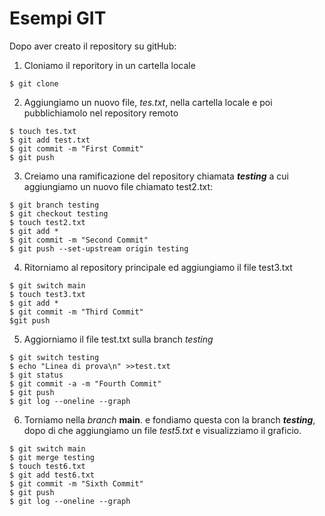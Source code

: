 # Esempi GIT

Dopo aver creato il repository su gitHub:

1. Cloniamo il reporitory in un cartella locale
```console
$ git clone
```

2. Aggiungiamo un nuovo file, *tes.txt*, nella cartella locale e poi pubblichiamolo nel repository remoto

```console
$ touch tes.txt
$ git add test.txt
$ git commit -m "First Commit"
$ git push
```

3. Creiamo una ramificazione del repository chiamata ***testing*** a cui aggiungiamo un nuovo file chiamato test2.txt:

```console
$ git branch testing
$ git checkout testing
$ touch test2.txt
$ git add *
$ git commit -m "Second Commit"
$ git push --set-upstream origin testing
```

4. Ritorniamo al repository principale ed aggiungiamo il file test3.txt

```console
$ git switch main
$ touch test3.txt
$ git add *
$ git commit -m "Third Commit"
$git push
```

5. Aggiorniamo il file test.txt sulla branch *testing*

```console
$ git switch testing
$ echo "Linea di prova\n" >>test.txt
$ git status
$ git commit -a -m "Fourth Commit"
$ git push
$ git log --oneline --graph
```

6. Torniamo nella *branch* **main**. e fondiamo questa con la branch ***testing***, dopo di che aggiungiamo un file *test5.txt* e visualizziamo il graficio.

```console
$ git switch main
$ git merge testing
$ touch test6.txt
$ git add test6.txt
$ git commit -m "Sixth Commit"
$ git push
$ git log --oneline --graph
```